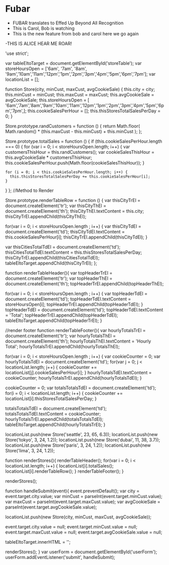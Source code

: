 # Fubar
- FUBAR translates to Effed Up Beyond All Recognition
- This is Carol, Bob is watching
- This is the new feature from bob and carol
 here we go again

-THIS IS ALICE HEAR ME ROAR!


'use strict';

var tableEltoTarget = document.getElementById('storeTable');
var storeHoursOpen = ['6am', '7am', '8am', '9am','10am','11am','12pm','1pm','2pm','3pm','4pm','5pm','6pm','7pm'];
var locationList = [];

function Store(city, minCust, maxCust, avgCookieSale) { 
  this.city = city;
  this.minCust = minCust;
  this.maxCust = maxCust;
  this.avgCookieSale = avgCookieSale;
  this.storeHoursOpen = [ '6am','7am','8am','9am','10am','11am','12pm','1pm','2pm','3pm','4pm','5pm','6pm','7pm',];
  this.cookieSalesPerHour = []; 
  this.thisStoresTotalSalesPerDay = 0; 
}

Store.prototype.randCustomers = function () {
  return Math.floor(
    Math.random() * (this.maxCust - this.minCust) + this.minCust
  );
};

Store.prototype.totalSales = function () {
  if (this.cookieSalesPerHour.length === 0) {
    for (var i = 0; i < storeHoursOpen.length; i++) {
      var customersThisHour = this.randCustomers();
      var cookieSalesThisHour = this.avgCookieSale * customersThisHour;
      this.cookieSalesPerHour.push(Math.floor(cookieSalesThisHour));
    }

    for (i = 0; i < this.cookieSalesPerHour.length; i++) {
      this.thisStoresTotalSalesPerDay += this.cookieSalesPerHour[i];
    }
  }
};
//Method to Render

Store.prototype.renderTableRow = function () { 
  var thisCityTrEl = document.createElement('tr');
  var thisCityThEl = document.createElement('th');
  thisCityThEl.textContent = this.city;
  thisCityTrEl.appendChild(thisCityThEl);

  for(var i = 0; i < storeHoursOpen.length ; i++) {
    var thisCityTdEl = document.createElement('td');
    thisCityTdEl.textContent = this.cookieSalesPerHour[i];
    thisCityTrEl.appendChild(thisCityTdEl);
  }

  var thisCitiesTotalTdEl = document.createElement('td');
  thisCitiesTotalTdEl.textContent = this.thisStoresTotalSalesPerDay;
  thisCityTrEl.appendChild(thisCitiesTotalTdEl);
  tableEltoTarget.appendChild(thisCityTrEl);
};

function renderTableHeader(){
  var topHeaderTrEl = document.createElement('tr');
  var topHeaderThEl = document.createElement('th');
  topHeaderTrEl.appendChild(topHeaderThEl); 

  for(var i = 0; i < storeHoursOpen.length ; i++) {
    var topHeaderTdEl = document.createElement('td');
    topHeaderTdEl.textContent = storeHoursOpen[i];
    topHeaderTrEl.appendChild(topHeaderTdEl);
  }
  topHeaderTdEl = document.createElement('td');
  topHeaderTdEl.textContent = 'Total';
  topHeaderTrEl.appendChild(topHeaderTdEl);
  tableEltoTarget.appendChild(topHeaderTrEl);
}

//render footer
function renderTableFooter(){
  var hourlyTotalsTrEl = document.createElement('tr');
  var hourlyTotalsThEl = document.createElement('th');
  hourlyTotalsThEl.textContent = 'Hourly Total';
  hourlyTotalsTrEl.appendChild(hourlyTotalsThEl);

  for(var i = 0; i < storeHoursOpen.length ; i++) {
    var cookieCounter = 0;
    var hourlyTotalsTdEl = document.createElement('td');
    for(var j = 0; j < locationList.length; j++) {
      cookieCounter += locationList[j].cookieSalesPerHour[i]; 
    }
    hourlyTotalsTdEl.textContent = cookieCounter;
    hourlyTotalsTrEl.appendChild(hourlyTotalsTdEl);
  }

  cookieCounter = 0;
  var totalsTotalsTdEl = document.createElement('td');
  for(i = 0; i < locationList.length; i++) {
    cookieCounter += locationList[i].thisStoresTotalSalesPerDay; 
  }

  totalsTotalsTdEl = document.createElement('td');
  totalsTotalsTdEl.textContent = cookieCounter;
  hourlyTotalsTrEl.appendChild(totalsTotalsTdEl);
  tableEltoTarget.appendChild(hourlyTotalsTrEl);
}

locationList.push(new Store('seattle', 23, 65, 6.3));
locationList.push(new Store('tokyo', 3, 24, 1.2));
locationList.push(new Store('dubai', 11, 38, 3.7));
locationList.push(new Store('paris', 3, 24, 1.2));
locationList.push(new Store('lima', 3, 24, 1.2));

function renderStores(){
  renderTableHeader();
  for(var i = 0; i < locationList.length; i++) {
    locationList[i].totalSales();
    locationList[i].renderTableRow();
  }
  renderTableFooter();
}

renderStores();

function handleSubmit(event){
  event.preventDefault();
  var city = event.target.city.value;
  var minCust = parseInt(event.target.minCust.value);
  var maxCust = parseInt(event.target.maxCust.value);
  var avgCookieSale = parseInt(event.target.avgCookieSale.value);

  locationList.push(new Store(city, minCust, maxCust, avgCookieSale));

  event.target.city.value = null;
  event.target.minCust.value = null;
  event.target.maxCust.value = null;
  event.target.avgCookieSale.value = null;

  tableEltoTarget.innerHTML = '';

  renderStores();
}
var userForm = document.getElementById('userForm');
userForm.addEventListener('submit', handleSubmit);
